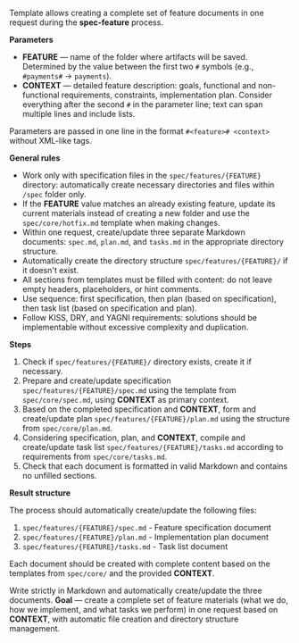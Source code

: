 <!-- spec-feature: unified launch -->

Template allows creating a complete set of feature documents in one request during the **spec-feature** process.

**Parameters**

- **FEATURE** — name of the folder where artifacts will be saved. Determined by the value between the first two `#` symbols (e.g., `#payments#` → `payments`).
- **CONTEXT** — detailed feature description: goals, functional and non-functional requirements, constraints, implementation plan. Consider everything after the second `#` in the parameter line; text can span multiple lines and include lists.

Parameters are passed in one line in the format `#<feature># <context>` without XML-like tags.

**General rules**

- Work only with specification files in the `spec/features/{FEATURE}` directory: automatically create necessary directories and files within `/spec` folder only.
- If the **FEATURE** value matches an already existing feature, update its current materials instead of creating a new folder and use the `spec/core/hotfix.md` template when making changes.
- Within one request, create/update three separate Markdown documents: `spec.md`, `plan.md`, and `tasks.md` in the appropriate directory structure.
- Automatically create the directory structure `spec/features/{FEATURE}/` if it doesn't exist.
- All sections from templates must be filled with content: do not leave empty headers, placeholders, or hint comments.
- Use sequence: first specification, then plan (based on specification), then task list (based on specification and plan).
- Follow KISS, DRY, and YAGNI requirements: solutions should be implementable without excessive complexity and duplication.

**Steps**

1. Check if `spec/features/{FEATURE}/` directory exists, create it if necessary.
2. Prepare and create/update specification `spec/features/{FEATURE}/spec.md` using the template from `spec/core/spec.md`, using **CONTEXT** as primary context.
3. Based on the completed specification and **CONTEXT**, form and create/update plan `spec/features/{FEATURE}/plan.md` using the structure from `spec/core/plan.md`.
4. Considering specification, plan, and **CONTEXT**, compile and create/update task list `spec/features/{FEATURE}/tasks.md` according to requirements from `spec/core/tasks.md`.
5. Check that each document is formatted in valid Markdown and contains no unfilled sections.

**Result structure**

The process should automatically create/update the following files:

1. `spec/features/{FEATURE}/spec.md` - Feature specification document
2. `spec/features/{FEATURE}/plan.md` - Implementation plan document  
3. `spec/features/{FEATURE}/tasks.md` - Task list document

Each document should be created with complete content based on the templates from `spec/core/` and the provided **CONTEXT**.

Write strictly in Markdown and automatically create/update the three documents. **Goal** — create a complete set of feature materials (what we do, how we implement, and what tasks we perform) in one request based on **CONTEXT**, with automatic file creation and directory structure management.
